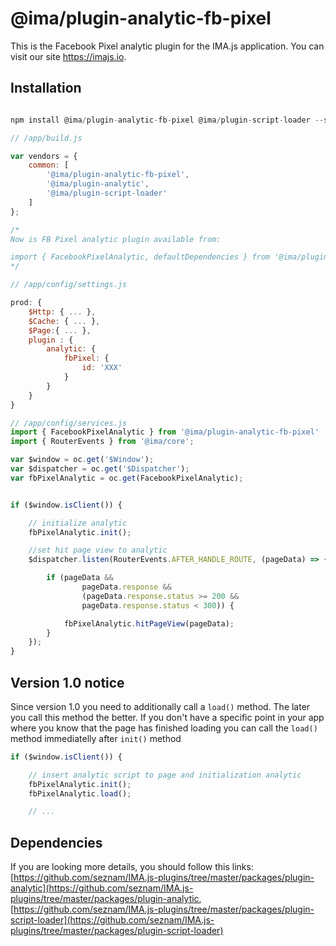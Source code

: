 # @ima/plugin-analytic-fb-pixel

This is the Facebook Pixel analytic plugin for the IMA.js application. You can visit our site <https://imajs.io>.

## Installation

```javascript

npm install @ima/plugin-analytic-fb-pixel @ima/plugin-script-loader --save

```

```javascript
// /app/build.js

var vendors = {
	common: [
		'@ima/plugin-analytic-fb-pixel',
		'@ima/plugin-analytic',
		'@ima/plugin-script-loader'
	]
};

/*
Now is FB Pixel analytic plugin available from:

import { FacebookPixelAnalytic, defaultDependencies } from '@ima/plugin-analytic-fb-pixel';
*/

```

```javascript
// /app/config/settings.js

prod: {
	$Http: { ... },
	$Cache: { ... },
	$Page:{ ... },
	plugin : {
		analytic: {
			fbPixel: {
				id: 'XXX'
			}
		}
	}
}
```

```javascript
// /app/config/services.js
import { FacebookPixelAnalytic } from '@ima/plugin-analytic-fb-pixel'
import { RouterEvents } from '@ima/core';

var $window = oc.get('$Window');
var $dispatcher = oc.get('$Dispatcher');
var fbPixelAnalytic = oc.get(FacebookPixelAnalytic);


if ($window.isClient()) {

	// initialize analytic
	fbPixelAnalytic.init();

	//set hit page view to analytic
	$dispatcher.listen(RouterEvents.AFTER_HANDLE_ROUTE, (pageData) => {

		if (pageData &&
				pageData.response &&
				(pageData.response.status >= 200 &&
				pageData.response.status < 300)) {

			fbPixelAnalytic.hitPageView(pageData);
		}
	});
}
```

## Version 1.0 notice

Since version 1.0 you need to additionally call a `load()` method. The later you call this method the better.
If you don't have a specific point in your app where you know that the page has finished loading you can call the `load()` method immediatelly after `init()` method

```javascript
if ($window.isClient()) {

	// insert analytic script to page and initialization analytic
	fbPixelAnalytic.init();
	fbPixelAnalytic.load();

	// ...
```

## Dependencies
If you are looking more details, you should
follow this links:
[https://github.com/seznam/IMA.js-plugins/tree/master/packages/plugin-analytic](https://github.com/seznam/IMA.js-plugins/tree/master/packages/plugin-analytic,
[https://github.com/seznam/IMA.js-plugins/tree/master/packages/plugin-script-loader](https://github.com/seznam/IMA.js-plugins/tree/master/packages/plugin-script-loader)
